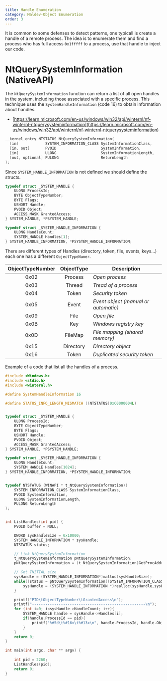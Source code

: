 ```yaml
---
title: Handle Enumeration
category: Maldev-Object Enumeration
order: 3
---
```


It is common to some defenses to detect patterns, one typicall is create a handle of a remote process. The idea is to enumerate them and find a process who has full access `0x1fffff` to a process, use that handle to inject our code.

# NtQuerySystemInformation (NativeAPI)

The `NtQuerySystemInformation` function can return a list of all open handles in the system, including those associated with a specific process. This technique uses the `SystemHandleInformation` (code 16) to obtain information about handles.


* [https://learn.microsoft.com/en-us/windows/win32/api/winternl/nf-winternl-ntquerysysteminformation](https://learn.microsoft.com/en-us/windows/win32/api/winternl/nf-winternl-ntquerysysteminformation)

```cpp
__kernel_entry NTSTATUS NtQuerySystemInformation(
  [in]            SYSTEM_INFORMATION_CLASS SystemInformationClass,
  [in, out]       PVOID                    SystemInformation,
  [in]            ULONG                    SystemInformationLength,
  [out, optional] PULONG                   ReturnLength
);
```

Since `SYSTEM_HANDLE_INFORMATION` is not defined we should define the structs.

```cpp
typedef struct _SYSTEM_HANDLE {
    ULONG ProcessId;
    BYTE ObjectTypeNumber;
    BYTE Flags;
    USHORT Handle;
    PVOID Object;
    ACCESS_MASK GrantedAccess;
} SYSTEM_HANDLE, *PSYSTEM_HANDLE;

typedef struct _SYSTEM_HANDLE_INFORMATION {
    ULONG HandleCount;
    SYSTEM_HANDLE Handles[1];
} SYSTEM_HANDLE_INFORMATION, *PSYSTEM_HANDLE_INFORMATION;
```


There are different types of Handles (directory, token, file, events, keys...) each one has a different `ObjectTypeNumer`.


| **ObjectTypeNumber** | **ObjectType** | **Description**                      |
|:--------------------:|:--------------:|--------------------------------------|
|         0x02         |     Process    | _Open process_                       |
|         0x03         |     Thread     | _Tread of a process_                 |
|         0x04         |      Token     | _Security token_                     |
|         0x05         |      Event     | _Event object (manual or automatic)_ |
|         0x09         |      File      | _Open file_                          |
|         0x0B         |       Key      | _Windows registry key_               |
|         0x0D         |     FileMap    | _File mapping (shared memory)_       |
|         0x15         |    Directory   | _Directory object_                   |
|         0x16         |      Token     | _Duplicated security token_          |

Example of a code that list all the handles of a process.

```cpp
#include <Windows.h>
#include <stdio.h>
#include <winternl.h>

#define SystemHandleInformation 16

#define STATUS_INFO_LENGTH_MISMATCH ((NTSTATUS)0xC0000004L)


typedef struct _SYSTEM_HANDLE {
    ULONG ProcessId;
    BYTE ObjectTypeNumber;
    BYTE Flags;
    USHORT Handle;
    PVOID Object;
    ACCESS_MASK GrantedAccess;
} SYSTEM_HANDLE, *PSYSTEM_HANDLE;

typedef struct _SYSTEM_HANDLE_INFORMATION {
    ULONG HandleCount;
    SYSTEM_HANDLE Handles[1024];
} SYSTEM_HANDLE_INFORMATION, *PSYSTEM_HANDLE_INFORMATION;


typedef NTSTATUS (WINAPI * t_NtQuerySystemInformation)(
    SYSTEM_INFORMATION_CLASS SystemInformationClass,
    PVOID SystemInformation,
    ULONG SystemInformationLength,
    PULONG ReturnLength
);


int ListHandles(int pid) {
    PVOID buffer = NULL;

    DWORD sysHandleSize = 0x10000;
    SYSTEM_HANDLE_INFORMATION * sysHandle;
    NTSTATUS status;

    // Link NtQuerySystemInformation 
    t_NtQuerySystemInformation pNtQuerySystemInformation;
    pNtQuerySystemInformation = (t_NtQuerySystemInformation)GetProcAddress(GetModuleHandle("ntdll.dll"),"NtQuerySystemInformation");

    // Get INITIAL size
    sysHandle = (SYSTEM_HANDLE_INFORMATION*)malloc(sysHandleSize);
    while((status = pNtQuerySystemInformation((SYSTEM_INFORMATION_CLASS) SystemHandleInformation, sysHandle, sysHandleSize, NULL))==STATUS_INFO_LENGTH_MISMATCH){
        sysHandle = (SYSTEM_HANDLE_INFORMATION *)realloc(sysHandle,sysHandleSize*=2);
    }

    printf("PID\tObjectTypeNumber\tGrantedAccess\n");
    printf("---------------------------------------------------\n");
    for (int i=0; i<sysHandle->HandleCount; i++){
        SYSTEM_HANDLE handle = sysHandle->Handles[i];
        if(handle.ProcessId == pid){
            printf("%#5d\t%#16x\t%#13x\n", handle.ProcessId, handle.ObjectTypeNumber,handle.GrantedAccess);
        }
    }	
	return 0;
}

int main(int argc, char ** argv) {
    
    int pid = 2260;
    ListHandles(pid);
    return 0;
}
```